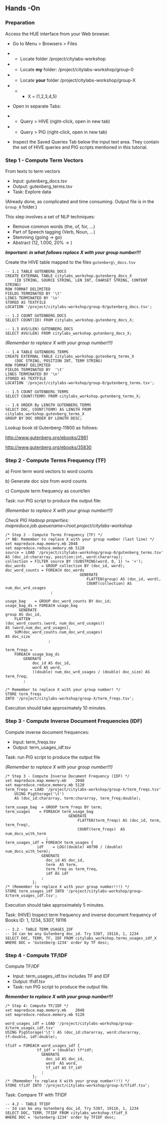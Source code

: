 ## Hands -On

### Preparation

Access the HUE interface from your Web browser.
- Go to Menu > Browsers > Files
- - Locate folder /project/citylabs-workshop
- - Locate __my__ folder: /project/citylabs-workshop/group-0
- - Locate __your__ folder /project/citylabs-workshop/group-X
- - - X = (1,2,3,4,5)

- Open in separate Tabs:
- - Query > HIVE (right-click, open in new tab)
- - Query > PIG (right-click, open in new tab)
- Inspect the Saved Queries Tab below the input text area. They contain the set of HIVE queries and PIG scripts mentioned in this tutorial.

### Step 1 - Compute Term Vectors
From texts to term vectors

- Input: gutenberg_docs.tsv 
- Output: gutenberg_terms.tsv 
- Task: Explore data

(Already done, as complicated and time consuming. Output file is in the ```Group_0``` folder.)

This step involves a set of NLP techniques:

- Remove common words (the, of, for, …)
- Part of Speech tagging (Verb, Noun, …)
- Stemming (going -> go)
- Abstract (12, 1.000, 20% -> <NUMBER>)

***Important: in what follows replace X with your group number!!!***

Create the HIVE table mapped to the files ```gutenberg\_docs.tsv```
```
-- 1.1 TABLE GUTENBERG_DOCS
CREATE EXTERNAL TABLE citylabs_workshop.gutenberg_docs_X
    (ID STRING, SOURCE STRING, LEN INT, CHARSET STRING, CONTENT STRING) 
ROW FORMAT DELIMITED 
FIELDS TERMINATED BY '\t' 
LINES TERMINATED BY '\n' 
STORED AS TEXTFILE 
LOCATION '/project/citylabs-workshop/group-0/gutenberg_docs.tsv'; 
```

```
-- 1.2 COUNT GUTENBERG_DOCS
SELECT COUNT(ID) FROM citylabs_workshop.gutenberg_docs_X;
```

```
-- 1.3 AVG(LEN) GUTENBERG_DOCS
SELECT AVG(LEN) FROM citylabs_workshop.gutenberg_docs_X;
```
*(Remember to replace X with your group number!!!)*
```
-- 1.4 TABLE GUTENBERG_TERMS
CREATE EXTERNAL TABLE citylabs_workshop.gutenberg_terms_X
    (DOC STRING, POSITION INT, TERM STRING) 
ROW FORMAT DELIMITED    
FIELDS TERMINATED BY  '\t' 
LINES TERMINATED BY '\n' 
STORED AS TEXTFILE 
LOCATION '/project/citylabs-workshop/group-0/gutenberg_terms.tsv'; 
```

```
-- 1.5 COUNT GUTENBERG_TERMS
SELECT COUNT(TERM) FROM citylabs_workshop.gutenberg_terms_X;
```

```
-- 1.6 ORDER By LENGTH GUTENBERG_TERMS
SELECT DOC, COUNT(TERM) AS LENGTH FROM citylabs_workshop.gutenberg_terms_X
GROUP BY DOC ORDER BY LENGTH DESC;
```

Lookup book id Gutenberg-11800 as follows:

http://www.gutenberg.org/ebooks/2981

http://www.gutenberg.org/ebooks/35830

### Step 2 - Compute Terms Frequency (TF) 

a) From term word vectors to word counts 

b) Generate doc size from word counts

c) Compute term frequency as count/len

Task: run PIG script to produce the output file:

*(Remember to replace X with your group number!!!)*

*Check PIG  Hadoop properties: mapreduce.job.queuename=/root.project/citylabs-workshop*
```
/* Step 2 - Compute Terms Frequency (TF) */
/* NB: Remember to replace X with your group number (last line) */
set mapreduce.map.memory.mb 2048 
set mapreduce.reduce.memory.mb 5120 
source = LOAD '/project/citylabs-workshop/group-0/gutenberg_terms.tsv' AS (doc_id:chararray, position:int, word:chararray); 
collection = FILTER source BY (SUBSTRING(word, 0, 1) != '<');
doc_words       = GROUP collection BY (doc_id, word);
doc_word_counts = FOREACH doc_words 
                                 GENERATE 
                                    FLATTEN(group) AS (doc_id, word), 
                                    COUNT(collection) AS num_doc_wrd_usages
                    ;

usage_bag    = GROUP doc_word_counts BY doc_id;
usage_bag_ds = FOREACH usage_bag 
      GENERATE 
group AS doc_id,
    FLATTEN 
(doc_word_counts.(word, num_doc_wrd_usages)) 
AS (word,num_doc_wrd_usages),
    SUM(doc_word_counts.num_doc_wrd_usages) 
AS doc_size
                   ;

term_freqs =  
	FOREACH usage_bag_ds 
		GENERATE 
			doc_id AS doc_id, 
			word AS word, 
			((double) num_doc_wrd_usages / (double) doc_size) AS term_freq; 
		; 

/* Remember to replace X with your group number! */
STORE term_freqs 
INTO '/project/citylabs-workshop/group-X/term_freqs.tsv';
```
Execution should take approximately 10 minutes.


### Step 3 - Compute Inverse Document Frequencies (IDF)
Compute inverse document frequences:

- Input: term_freqs.tsv
- Output: term_usages_idf.tsv

Task: run PIG script to produce the output file

*(Remember to replace X with your group number!!!)*
```
/* Step 3 - Compute Inverse Document Frequency (IDF) */
set mapreduce.map.memory.mb    2048 
set mapreduce.reduce.memory.mb 5120 
term_freqs = LOAD '/project/citylabs-workshop/group-X/term_freqs.tsv'
 	USING PigStorage('\t')
	AS (doc_id:chararray, term:chararray, term_freq:double); 

term_usage_bag  = GROUP term_freqs BY term; 
term_usages    = FOREACH term_usage_bag 
                            GENERATE 
                                FLATTEN(term_freqs) AS (doc_id, term, term_freq), 
                                COUNT(term_freqs)  AS num_docs_with_term
                  ; 
term_usages_idf = FOREACH term_usages { 
              idf    = LOG((double) 48790 / (double) num_docs_with_term);  
                GENERATE 
                  doc_id AS doc_id, 
                  term  AS term, 
                  term_freq as term_freq,
                  idf AS idf 
                ; 
            }; 
/* (Remember to replace X with your group number!!!) */
STORE term_usages_idf INTO '/project/citylabs-workshop/group-X/term_usages_idf.tsv'; 
```
Execution should take approximately 5 minutes.

Task: (HIVE) Inspect term frequency and inverse document frequency of Books ID: 1, 1234, 5307, 19116

```
-- 3.2 - TABLE TERM_USAGES_IDF   
-- Id can be any Gutenberg doc_id. Try 5307, 19116, 1, 1234
SELECT DOC, TERM, TF, IDF FROM citylabs_workshop.terms_usages_idf_X
WHERE DOC = 'Gutenberg-1234' order by TF desc;
```

### Step 4 - Compute TF/IDF
Compute TF/IDF

- Input: term_usages_idf.tsv includes TF and IDF
- Output: tfidf.tsv
- Task: run PIG script to produce the output file.

***Remember to replace X with your group number!!!***
```
/* Step 4: Compute TF/IDF */
set mapreduce.map.memory.mb    2048 
set mapreduce.reduce.memory.mb 5120 

word_usages_idf = LOAD '/project/citylabs-workshop/group-X/term_usages_idf.tsv' 
USING PigStorage('\t') AS (doc_id:chararray, word:chararray, tf:double, idf:double); 

tfidf = FOREACH word_usages_idf { 
              tf_idf = (double) tf*idf; 
                GENERATE 
                  doc_id AS doc_id, 
                  word  AS word, 
                  tf_idf AS tf_idf 
                ; 
            }; 
/* (Remember to replace X with your group number!!!) */
STORE tfidf INTO '/project/citylabs-workshop/group-X/tfidf.tsv'; 
```

Task: Compare TF with TFIDF
```
-- 4.2 - TABLE TFIDF   
-- Id can be any Gutenberg doc_id. Try 5307, 19116, 1, 1234
SELECT DOC, TERM, TFIDF FROM citylabs_workshop.tfidf_X
WHERE DOC = 'Gutenberg-1234' order by TFIDF desc; 
```


